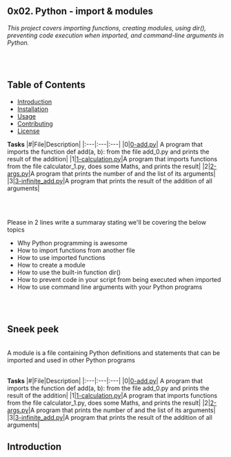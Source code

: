 ## 0x02. Python - import & modules
_This project covers importing functions, creating modules, using dir(), preventing code execution when imported, and command-line arguments in Python._

<br><br>


<!--    
## contents
- [Modules](#Sneek peek)
- Buitin function **`dir()`**
- Command line arguments

<br><br>
 -->


## Table of Contents

* [Introduction](#introduction)
* [Installation](#installation)
* [Usage](#usage)
* [Contributing](#contributing)
* [License](#license)




**Tasks**
|#|File|Description|
|:---|:---|:---|
|0|[0-add.py](./0-add.py)| A program that imports the function def add(a, b): from the file add_0.py and prints the result of the addition|
|1|[1-calculation.py](./1-calculation.py)|A program that imports functions from the file calculator_1.py, does some Maths, and prints the result|
|2|[2-args.py](./2-args.py)|A program that prints the number of and the list of its arguments|
|3|[3-infinite_add.py](./3-infinite_add.py)|A program that prints the result of the addition of all arguments|

<br><br>

Please in 2 lines write a summaray stating we'll be covering the below topics
- Why Python programming is awesome
- How to import functions from another file
- How to use imported functions
- How to create a module
- How to use the built-in function dir()
- How to prevent code in your script from being executed when imported
- How to use command line arguments with your Python programs

<br><br>

## Sneek peek
<br>
A module is a file containing Python definitions and statements that can be imported and used in other Python programs
<br><br>

**Tasks**
|#|File|Description|
|:---|:---|:---|
|0|[0-add.py](./0-add.py)| A program that imports the function def add(a, b): from the file add_0.py and prints the result of the addition|
|1|[1-calculation.py](./1-calculation.py)|A program that imports functions from the file calculator_1.py, does some Maths, and prints the result|
|2|[2-args.py](./2-args.py)|A program that prints the number of and the list of its arguments|
|3|[3-infinite_add.py](./3-infinite_add.py)|A program that prints the result of the addition of all arguments|
## Introduction
